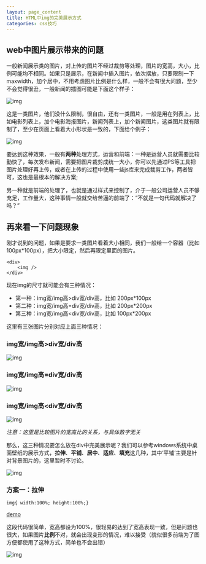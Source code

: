 ```yaml
---
layout: page_content
title: HTML中img的完美展示方式
categories: css技巧
---
```


## web中图片展示带来的问题

一般新闻展示类的图片，对上传的图片不经过裁剪等处理，图片的宽高，大小，比例可能均不相同。如果只是展示，在新闻中插入图片，依次摆放，只要限制一下maxwidth，加个居中，不用考虑图片比例是什么样，一般不会有很大问题，至少不会觉得很丑，一般新闻的插图可能是下面这个样子：

![img](http://chuantu.biz/t5/44/1481700710x3707329634.png)

这是一类图片，他们没什么限制，很自由，还有一类图片，一般是用在列表上，比如电影列表上，加个电影海报图片，新闻列表上，加个新闻图片，这类图片就有限制了，至少在页面上看着大小形状是一致的，下面给个例子：

![img](http://chuantu.biz/t5/44/1481701041x3707329634.png)

要达到这种效果，一般有**两种**处理方式，运营和前端：一种是运营人员就需要比较勤快了，每次发布新闻，需要把图片裁剪成统一大小，你可以先通过PS等工具把图片处理好再上传，或者在上传的过程中使用一些js库来完成裁剪工作，两者皆可，这也是最根本的解决方案;

另一种就是前端的处理了，也就是通过样式来控制了，介于一般公司运营人员不够充足，工作量大，这种事情一般就交给苦逼的前端了：“不就是一句代码就解决了吗？”

## 再来看一下问题现象

刚才说到的问题，如果是要求一类图片看着大小相同，我们一般给一个容器（比如100px*100px），把大小限定，然后再限定里面的图片。

```
<div>
    <img />
</div>
```

现在img的尺寸就可能会有三种情况：
* 第一种：img宽/img高>div宽/div高，比如 200px*100px
* 第二种：img宽/img高=div宽/div高，比如 200px*200px
* 第三种：img宽/img高<div宽/div高，比如 100px*200px

这里有三张图片分别对应上面三种情况：

### img宽/img高>div宽/div高

![img](http://chuantu.biz/t5/44/1481704887x3707329634.jpg)

### img宽/img高=div宽/div高

![img](http://chuantu.biz/t5/44/1481705132x3707329634.jpg)

### img宽/img高<div宽/div高

![img](http://chuantu.biz/t5/44/1481705162x3707329634.jpg)

*注意：这里是比较图片的宽高比的关系，与具体数字无关*

那么，这三种情况要怎么放在div中完美展示呢？我们可以参考windows系统中桌面壁纸的展示方式，**拉伸**、**平铺**、**居中**、**适应**、**填充**这几种，其中‘平铺’主要是针对背景图片的，这里暂时不讨论。

![img](http://chuantu.biz/t5/44/1481703041x3707329634.png)

### 方案一：拉伸

```
img{ width:100%; height:100%;}
```
[demo]({{site.baseurl}}/demo/2016-12-14/test01.html)

这段代码很简单，宽高都设为100%，很轻易的达到了宽高表现一致，但是问题也很大，如果图片**比例**不对，就会出现变形的情况，难以接受（貌似很多前端为了图方便都使用了这种方式，简单也不会出错）

![img](http://chuantu.biz/t5/44/1481705412x3707329634.png)

